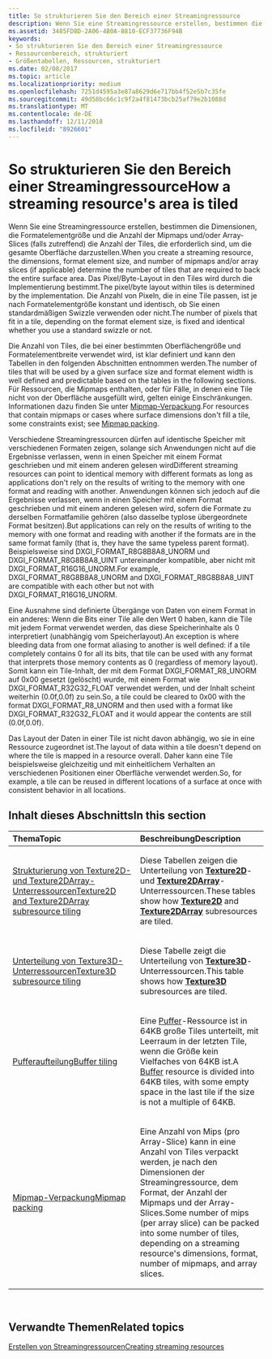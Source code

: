```yaml
---
title: So strukturieren Sie den Bereich einer Streamingressource
description: Wenn Sie eine Streamingressource erstellen, bestimmen die Dimensionen, die Formatelementgröße und die Anzahl der Mipmaps und/oder Array-Slices (falls zutreffend) die Anzahl der Tiles, die erforderlich sind, um die gesamte Oberfläche darzustellen.
ms.assetid: 3485FD8D-2A06-4B0A-8810-ECF37736F94B
keywords:
- So strukturieren Sie den Bereich einer Streamingressource
- Ressourcenbereich, strukturiert
- Größentabellen, Ressourcen, strukturiert
ms.date: 02/08/2017
ms.topic: article
ms.localizationpriority: medium
ms.openlocfilehash: 7251d4595a3e87a8629d6e717bb4f52e5b7c35fe
ms.sourcegitcommit: 49d58bc66c1c9f2a4f81473bcb25af79e2b1088d
ms.translationtype: MT
ms.contentlocale: de-DE
ms.lasthandoff: 12/11/2018
ms.locfileid: "8926601"
---
```

# <a name="how-a-streaming-resources-area-is-tiled"></a><span data-ttu-id="f2a47-106">So strukturieren Sie den Bereich einer Streamingressource</span><span class="sxs-lookup"><span data-stu-id="f2a47-106">How a streaming resource's area is tiled</span></span>


<span data-ttu-id="f2a47-107">Wenn Sie eine Streamingressource erstellen, bestimmen die Dimensionen, die Formatelementgröße und die Anzahl der Mipmaps und/oder Array-Slices (falls zutreffend) die Anzahl der Tiles, die erforderlich sind, um die gesamte Oberfläche darzustellen.</span><span class="sxs-lookup"><span data-stu-id="f2a47-107">When you create a streaming resource, the dimensions, format element size, and number of mipmaps and/or array slices (if applicable) determine the number of tiles that are required to back the entire surface area.</span></span> <span data-ttu-id="f2a47-108">Das Pixel/Byte-Layout in den Tiles wird durch die Implementierung bestimmt.</span><span class="sxs-lookup"><span data-stu-id="f2a47-108">The pixel/byte layout within tiles is determined by the implementation.</span></span> <span data-ttu-id="f2a47-109">Die Anzahl von Pixeln, die in eine Tile passen, ist je nach Formatelementgröße konstant und identisch, ob Sie einen standardmäßigen Swizzle verwenden oder nicht.</span><span class="sxs-lookup"><span data-stu-id="f2a47-109">The number of pixels that fit in a tile, depending on the format element size, is fixed and identical whether you use a standard swizzle or not.</span></span>

<span data-ttu-id="f2a47-110">Die Anzahl von Tiles, die bei einer bestimmten Oberflächengröße und Formatelementbreite verwendet wird, ist klar definiert und kann den Tabellen in den folgenden Abschnitten entnommen werden.</span><span class="sxs-lookup"><span data-stu-id="f2a47-110">The number of tiles that will be used by a given surface size and format element width is well defined and predictable based on the tables in the following sections.</span></span> <span data-ttu-id="f2a47-111">Für Ressourcen, die Mipmaps enthalten, oder für Fälle, in denen eine Tile nicht von der Oberfläche ausgefüllt wird, gelten einige Einschränkungen. Informationen dazu finden Sie unter [Mipmap-Verpackung](mipmap-packing.md).</span><span class="sxs-lookup"><span data-stu-id="f2a47-111">For resources that contain mipmaps or cases where surface dimensions don't fill a tile, some constraints exist; see [Mipmap packing](mipmap-packing.md).</span></span>

<span data-ttu-id="f2a47-112">Verschiedene Streamingressourcen dürfen auf identische Speicher mit verschiedenen Formaten zeigen, solange sich Anwendungen nicht auf die Ergebnisse verlassen, wenn in einen Speicher mit einem Format geschrieben und mit einem anderen gelesen wird</span><span class="sxs-lookup"><span data-stu-id="f2a47-112">Different streaming resources can point to identical memory with different formats as long as applications don't rely on the results of writing to the memory with one format and reading with another.</span></span> <span data-ttu-id="f2a47-113">Anwendungen können sich jedoch auf die Ergebnisse verlassen, wenn in einen Speicher mit einem Format geschrieben und mit einem anderen gelesen wird, sofern die Formate zu derselben Formatfamilie gehören (also dasselbe typlose übergeordnete Format besitzen).</span><span class="sxs-lookup"><span data-stu-id="f2a47-113">But applications can rely on the results of writing to the memory with one format and reading with another if the formats are in the same format family (that is, they have the same typeless parent format).</span></span> <span data-ttu-id="f2a47-114">Beispielsweise sind DXGI\_FORMAT\_R8G8B8A8\_UNORM und DXGI\_FORMAT\_R8G8B8A8\_UINT untereinander kompatible, aber nicht mit DXGI\_FORMAT\_R16G16\_UNORM.</span><span class="sxs-lookup"><span data-stu-id="f2a47-114">For example, DXGI\_FORMAT\_R8G8B8A8\_UNORM and DXGI\_FORMAT\_R8G8B8A8\_UINT are compatible with each other but not with DXGI\_FORMAT\_R16G16\_UNORM.</span></span>

<span data-ttu-id="f2a47-115">Eine Ausnahme sind definierte Übergänge von Daten von einem Format in ein anderes: Wenn die Bits einer Tile alle den Wert 0 haben, kann die Tile mit jedem Format verwendet werden, das diese Speicherinhalte als 0 interpretiert (unabhängig vom Speicherlayout).</span><span class="sxs-lookup"><span data-stu-id="f2a47-115">An exception is where bleeding data from one format aliasing to another is well defined: if a tile completely contains 0 for all its bits, that tile can be used with any format that interprets those memory contents as 0 (regardless of memory layout).</span></span> <span data-ttu-id="f2a47-116">Somit kann ein Tile-Inhalt, der mit dem Format DXGI\_FORMAT\_R8\_UNORM auf 0x00 gesetzt (gelöscht) wurde, mit einem Format wie DXGI\_FORMAT\_R32G32\_FLOAT verwendet werden, und der Inhalt scheint weiterhin (0.0f,0.0f) zu sein.</span><span class="sxs-lookup"><span data-stu-id="f2a47-116">So, a tile could be cleared to 0x00 with the format DXGI\_FORMAT\_R8\_UNORM and then used with a format like DXGI\_FORMAT\_R32G32\_FLOAT and it would appear the contents are still (0.0f,0.0f).</span></span>

<span data-ttu-id="f2a47-117">Das Layout der Daten in einer Tile ist nicht davon abhängig, wo sie in eine Ressource zugeordnet ist.</span><span class="sxs-lookup"><span data-stu-id="f2a47-117">The layout of data within a tile doesn't depend on where the tile is mapped in a resource overall.</span></span> <span data-ttu-id="f2a47-118">Daher kann eine Tile beispielsweise gleichzeitig und mit einheitlichem Verhalten an verschiedenen Positionen einer Oberfläche verwendet werden.</span><span class="sxs-lookup"><span data-stu-id="f2a47-118">So, for example, a tile can be reused in different locations of a surface at once with consistent behavior in all locations.</span></span>

## <a name="span-idin-this-sectionspanin-this-section"></a><span data-ttu-id="f2a47-119"><span id="in-this-section"></span>Inhalt dieses Abschnitts</span><span class="sxs-lookup"><span data-stu-id="f2a47-119"><span id="in-this-section"></span>In this section</span></span>


<table>
<colgroup>
<col width="50%" />
<col width="50%" />
</colgroup>
<thead>
<tr class="header">
<th align="left"><span data-ttu-id="f2a47-120">Thema</span><span class="sxs-lookup"><span data-stu-id="f2a47-120">Topic</span></span></th>
<th align="left"><span data-ttu-id="f2a47-121">Beschreibung</span><span class="sxs-lookup"><span data-stu-id="f2a47-121">Description</span></span></th>
</tr>
</thead>
<tbody>
<tr class="odd">
<td align="left"><p><a href="texture2d-and-texture2darray-subresource-tiling.md"><span data-ttu-id="f2a47-122">Strukturierung von Texture2D- und Texture2DArray-Unterressourcen</span><span class="sxs-lookup"><span data-stu-id="f2a47-122">Texture2D and Texture2DArray subresource tiling</span></span></a></p></td>
<td align="left"><p><span data-ttu-id="f2a47-123">Diese Tabellen zeigen die Unterteilung von <a href="https://msdn.microsoft.com/library/windows/desktop/ff471525"><strong>Texture2D</strong></a>- und <a href="https://msdn.microsoft.com/library/windows/desktop/ff471526"><strong>Texture2DArray</strong></a>-Unterressourcen.</span><span class="sxs-lookup"><span data-stu-id="f2a47-123">These tables show how <a href="https://msdn.microsoft.com/library/windows/desktop/ff471525"><strong>Texture2D</strong></a> and <a href="https://msdn.microsoft.com/library/windows/desktop/ff471526"><strong>Texture2DArray</strong></a> subresources are tiled.</span></span></p></td>
</tr>
<tr class="even">
<td align="left"><p><a href="texture3d-subresource-tiling.md"><span data-ttu-id="f2a47-124">Unterteilung von Texture3D-Unterressourcen</span><span class="sxs-lookup"><span data-stu-id="f2a47-124">Texture3D subresource tiling</span></span></a></p></td>
<td align="left"><p><span data-ttu-id="f2a47-125">Diese Tabelle zeigt die Unterteilung von <a href="https://msdn.microsoft.com/library/windows/desktop/ff471562"><strong>Texture3D</strong></a>-Unterressourcen.</span><span class="sxs-lookup"><span data-stu-id="f2a47-125">This table shows how <a href="https://msdn.microsoft.com/library/windows/desktop/ff471562"><strong>Texture3D</strong></a> subresources are tiled.</span></span></p></td>
</tr>
<tr class="odd">
<td align="left"><p><a href="buffer-tiling.md"><span data-ttu-id="f2a47-126">Pufferaufteilung</span><span class="sxs-lookup"><span data-stu-id="f2a47-126">Buffer tiling</span></span></a></p></td>
<td align="left"><p><span data-ttu-id="f2a47-127">Eine <a href="introduction-to-buffers.md">Puffer</a>-Ressource ist in 64KB große Tiles unterteilt, mit Leerraum in der letzten Tile, wenn die Größe kein Vielfaches von 64KB ist.</span><span class="sxs-lookup"><span data-stu-id="f2a47-127">A <a href="introduction-to-buffers.md">Buffer</a> resource is divided into 64KB tiles, with some empty space in the last tile if the size is not a multiple of 64KB.</span></span></p></td>
</tr>
<tr class="even">
<td align="left"><p><a href="mipmap-packing.md"><span data-ttu-id="f2a47-128">Mipmap-Verpackung</span><span class="sxs-lookup"><span data-stu-id="f2a47-128">Mipmap packing</span></span></a></p></td>
<td align="left"><p><span data-ttu-id="f2a47-129">Eine Anzahl von Mips (pro Array-Slice) kann in eine Anzahl von Tiles verpackt werden, je nach den Dimensionen der Streamingressource, dem Format, der Anzahl der Mipmaps und der Array-Slices.</span><span class="sxs-lookup"><span data-stu-id="f2a47-129">Some number of mips (per array slice) can be packed into some number of tiles, depending on a streaming resource's dimensions, format, number of mipmaps, and array slices.</span></span></p></td>
</tr>
</tbody>
</table>

 

## <a name="span-idrelated-topicsspanrelated-topics"></a><span data-ttu-id="f2a47-130"><span id="related-topics"></span>Verwandte Themen</span><span class="sxs-lookup"><span data-stu-id="f2a47-130"><span id="related-topics"></span>Related topics</span></span>


[<span data-ttu-id="f2a47-131">Erstellen von Streamingressourcen</span><span class="sxs-lookup"><span data-stu-id="f2a47-131">Creating streaming resources</span></span>](creating-streaming-resources.md)

 

 




